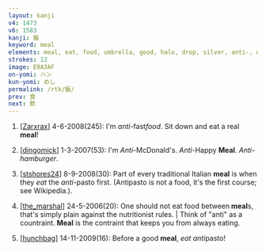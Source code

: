 ```yaml
---
layout: kanji
v4: 1473
v6: 1583
kanji: 飯
keyword: meal
elements: meal, eat, food, umbrella, good, halo, drop, silver, anti-, demonstration, cliff, crotch
strokes: 12
image: E9A3AF
on-yomi: ハン
kun-yomi: めし
permalink: /rtk/飯/
prev: 食
next: 飲
---
```


1) [<a href="http://kanji.koohii.com/profile/Zarxrax">Zarxrax</a>] 4-6-2008(245): I&#039;m <em>anti</em>-fast<em>food</em>. Sit down and eat a real<strong> meal</strong>!

2) [<a href="http://kanji.koohii.com/profile/dingomick">dingomick</a>] 1-3-2007(53): I&#039;m <em>Anti-</em>McDonald&#039;s. <em>Anti-</em>Happy <strong>Meal</strong>. <em>Anti-hamburger</em>.

3) [<a href="http://kanji.koohii.com/profile/stshores24">stshores24</a>] 8-9-2008(30): Part of every traditional Italian <strong>meal</strong> is when they <em>eat</em> the <em>anti-</em>pasto first. (Antipasto is not a food, it&#039;s the first course; see Wikipedia.).

4) [<a href="http://kanji.koohii.com/profile/the_marshal">the_marshal</a>] 24-5-2006(20): One should not eat food between<strong> meal</strong>s, that&#039;s simply plain against the nutritionist rules. | Think of &quot;anti&quot; as a countraint.<strong> Meal</strong> is the contraint that keeps you from always eating.

5) [<a href="http://kanji.koohii.com/profile/hunchbag">hunchbag</a>] 14-11-2009(16): Before a good<strong> meal</strong>, <em>eat</em> <em>anti</em>pasto!


